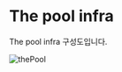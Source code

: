 # The pool infra

The pool infra 구성도입니다.  

![thePool](https://user-images.githubusercontent.com/52196792/201459548-71b82013-166a-4c61-b706-cad4a970fe37.png)
